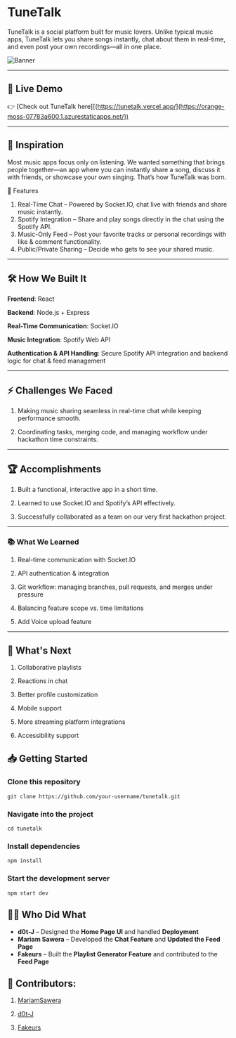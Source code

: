 # TuneTalk

TuneTalk is a social platform built for music lovers. Unlike typical music apps, TuneTalk lets you share songs instantly, chat about them in real-time, and even post your own recordings—all in one place.

![Banner](https://github.com/MariamSawera/MUSIX/blob/main/TuneTalk/src/assets/banner.png?raw=true)

---

## 🔗 Live Demo

👉 [Check out TuneTalk here][(https://tunetalk.vercel.app/](https://orange-moss-07783a600.1.azurestaticapps.net/))  

---


## 🚀 Inspiration
Most music apps focus only on listening. We wanted something that brings people together—an app where you can instantly share a song, discuss it with friends, or showcase your own singing. That’s how TuneTalk was born.

🎵 Features
1. Real-Time Chat – Powered by Socket.IO, chat live with friends and share music instantly.
2. Spotify Integration – Share and play songs directly in the chat using the Spotify API.
3. Music-Only Feed – Post your favorite tracks or personal recordings with like & comment functionality.
4. Public/Private Sharing – Decide who gets to see your shared music.

---

## 🛠️ How We Built It

**Frontend**: React

**Backend**: Node.js + Express

**Real-Time Communication**: Socket.IO

**Music Integration**: Spotify Web API

**Authentication & API Handling**: Secure Spotify API integration and backend logic for chat & feed management

---

## ⚡ Challenges We Faced

1. Making music sharing seamless in real-time chat while keeping performance smooth.

2. Coordinating tasks, merging code, and managing workflow under hackathon time constraints.

---

## 🏆 Accomplishments

1. Built a functional, interactive app in a short time.

2. Learned to use Socket.IO and Spotify’s API effectively.

3. Successfully collaborated as a team on our very first hackathon project.

---

### 📚 What We Learned

1. Real-time communication with Socket.IO

2. API authentication & integration

3. Git workflow: managing branches, pull requests, and merges under pressure

4. Balancing feature scope vs. time limitations
   
5. Add Voice upload feature 

---

## 🔮 What's Next

1. Collaborative playlists

2. Reactions in chat

3. Better profile customization

4. Mobile support

5. More streaming platform integrations

6. Accessibility support


## 📥 Getting Started

### Clone this repository
```
git clone https://github.com/your-username/tunetalk.git
```

### Navigate into the project
```
cd tunetalk
```

### Install dependencies
```
npm install
```

### Start the development server
```
npm start dev
```

## 👩‍💻 Who Did What

- **d0t-J** – Designed the **Home Page UI** and handled **Deployment**  
- **Mariam Sawera** – Developed the **Chat Feature** and **Updated the Feed Page**  
- **Fakeurs** – Built the **Playlist Generator Feature** and contributed to the **Feed Page**


## 👥 Contributors:

1. <a href="https://github.com/MariamSawera">MariamSawera</a>  

2. <a href="https://github.com/d0t-J">d0t-J</a>    

3. <a href="https://github.com/Fakeurs">Fakeurs</a> 

